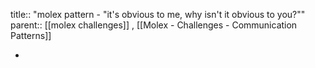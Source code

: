 title:: "molex pattern - "it's obvious to me, why isn't it obvious to you?""
parent:: [[molex challenges]] , [[Molex - Challenges - Communication Patterns]]

-